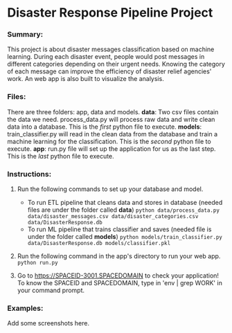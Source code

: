 # Disaster Response Pipeline Project
### Summary:
This project is about disaster messages classification based on machine learning. During each disaster event, people would post messages in different categories depending on their urgent needs. Knowing the category of each message can improve the efficiency of disaster relief agencies' work. An web app is also built to visualize the analysis.
### Files:
There are three folders: app, data and models.
**data**: Two csv files contain the data we need. process_data.py will process raw data and write clean data into a database. This is the *first* python file to execute.
**models**: train_classifier.py will read in the clean data from the database and train a machine learning for the classification. This is the *second* python file to execute.
**app**: run.py file will set up the application for us as the last step. This is the *last* python file to execute.
### Instructions:
1. Run the following commands to set up your database and model.

    - To run ETL pipeline that cleans data and stores in database (needed files are under the folder called **data**)
        `python data/process_data.py data/disaster_messages.csv data/disaster_categories.csv data/DisasterResponse.db`
    - To run ML pipeline that trains classifier and saves (needed file is under the folder called **models**)
        `python models/train_classifier.py data/DisasterResponse.db models/classifier.pkl`

2. Run the following command in the app's directory to run your web app.
    `python run.py`

3. Go to https://SPACEID-3001.SPACEDOMAIN to check your application! To know the SPACEID and SPACEDOMAIN, type in 'env | grep WORK' in your command prompt.
### Examples:
Add some screenshots here.
